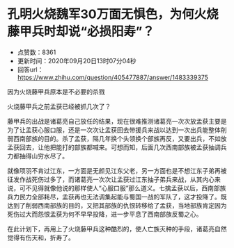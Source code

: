 # 孔明火烧魏军30万面无惧色，为何火烧藤甲兵时却说“必损阳寿”？
- 点赞数：8361
- 更新时间：2020年09月20日13时07分04秒
- 回答url：https://www.zhihu.com/question/405477887/answer/1483339375
<body>
 <p data-pid="fdJSj5E2">因为火烧藤甲兵原本是不必要的杀戮</p>
 <p data-pid="DbFAeCY6">火烧藤甲兵之前孟获已经被抓几次了？</p>
 <p data-pid="7E8Fg_Ip">藤甲兵的出战是诸葛亮自己放任的结果，现在很难推测诸葛亮一次次放孟获主要是为了让孟获心服口服，还是一次次让孟获回去带援兵来战以达到一次出兵能整体削弱西南部族的目的。杀了孟获，隔几年换个头领换个部族再反，又要出兵，不如放孟获回去，让他把能打的部族都喊来。可想而知，后面几次西南部族被孟获抽调兵力都抽得山穷水尽了。</p>
 <p data-pid="DUhO8_wQ">就像项羽不肯过江东，一方面是无颜见江东父老，另一方面也是不想江东子弟再被征发作战死伤过多了，而诸葛亮一次次让孟获过江东抽子弟兵来战，从其内心来说，可不见得就像他说的那样使人“心服口服”那么道义。七擒孟获以后，西南部族兵力民力全部耗尽，孟获再也无法调集起能与蜀国一战的军队了，这才投降了。既达到了削弱西南部族的目的，又把其部族的仇恨转移给了孟获，当地部族肯定因为死伤过大而怨恨孟获为何不早早投降，进一步平息了西南部族反蜀之心。</p>
 <p data-pid="YgcmIsNQ">在此计划下，再用上了火烧藤甲兵这种酷烈的，使人亡族灭种的手段，诸葛亮自然觉得有伤天和，折寿了。</p>
 <p></p>
</body>